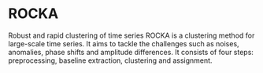 # ROCKA
Robust and rapid clustering of time series
ROCKA is a clustering method for large-scale time series. It aims to tackle the challenges such as noises, anomalies, phase shifts and amplitude differences. It consists of four steps: preprocessing, baseline extraction, clustering and assignment.
